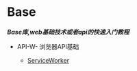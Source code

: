# Base
***Base库,web基础技术或者api的快速入门教程***

- API-W- 浏览器API基础

  - [ServiceWorker](https://github.com/renzhaoz/Base/blob/master/DOM/ServiceWorker.md) 
